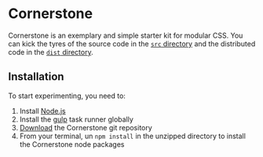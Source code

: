 # Cornerstone

Cornerstone is an exemplary and simple starter kit for modular CSS. You can kick the tyres of the source code in the [`src` directory](https://github.com/growdigital/cornerstone/tree/master/src) and the distributed code in the [`dist` directory](https://github.com/growdigital/cornerstone/tree/master/dist). 

## Installation

To start experimenting, you need to:

1. Install [Node.js](https://nodejs.org/en/)
2. Install the [gulp](https://github.com/gulpjs/gulp/blob/master/docs/getting-started.md) task runner globally
3. [Download](https://github.com/growdigital/cornerstone) the Cornerstone git repository
4. From  your terminal, un `npm install` in the unzipped directory to install the Cornerstone node packages
